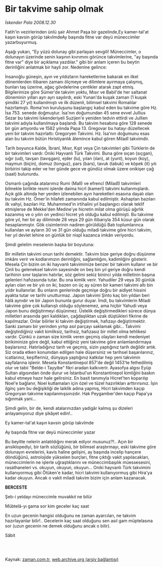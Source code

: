 # Bir takvime sahip olmak

*İskender Pala 2008.12.30*

<td class="columnist-detail">
<p>Fatih'in vezirlerinden ünlü şair Ahmet Paşa bir gazelinde,Ey kamer-tal'at kaşın kavsin görüp takvîmdeAy başında fitne var deyü müneccimler yazarbuyurmuş.</p>
<p>
<div id="haberMetinDiv">
<p> Aşağı yukarı, "Ey yüzü dolunay gibi parlayan sevgili! Müneccimler, o dolunayın üzerinde senin kaşının kıvrımını görünce takvimlerine, "ay başında fitne var" diye bir açıklama yazdılar." gibi bir anlam içeren bu beytin derinliğini anlatmak bir hayli zor. Nedenine gelince: 
<p>İnsanoğlu güneşin, ayın ve yıldızların hareketlerine bakarak en ilkel dönemlerden itibaren zamanı ölçmeye ve dilimlere ayırmaya çalışmış, bunları taş üzerine, ağaç gövdelerine çentikler atarak zapt etmiş. Bilgilerimize göre Sümer'de takvim yoktu, Mısır ve Babil'de her saltanat döneminin yılları ayrı ayrı sayılırdı, eski Yunan'da kuşak zaman (1 kuşak şimdiki 27 yıl) kullanılmıştı ve ilk düzenli, bilimsel takvimi Romalılar hazırlamıştı. Roma'nın kuruluşunu başlangıç kabul eden bu takvime göre Hz. İsa 753. senede doğmuştur. İsa'nın doğumundan 45 sene evvel Jullius Sezar bu takvimi İskenderiyeli Suzijen'e yeniden tedvin ettirdi ve Jullien takvimi adıyla kullanılmaya başlandı. Bu takvim hesabına göre 128 senede bir gün artıyordu ve 1582 yılında Papa 13. Gregovar bu hatayı düzeltecek yeni bir takvim hazırlattı: Gregoryen Takvimi. Hz. İsa'nın doğumunu esas alan bu takvim bütün Hıristiyanlık âlemince kabul gören Miladî takvimdir.
<p>Tarih boyunca Kalde, İbranî, Mısır, Kıpt veya Çin takvimleri gibi Türklerin de bir takvimleri vardı: Oniki Hayvanlı Türk Takvimi. Buna göre sıçan (sıçgan), sığır (ud), tavşan (tavışgan), ejder (lu), yılan (ılan), at (yunt), koyun (koy), maymun (biçin), domuz (tonguz), pars (bars), tavuk (tabuk) ve köpek (it) yılı birbirini takip eder ve her günde gece ve gündüz olmak üzere onikişer çağ (saat) bulunurdu. 
<p>Osmanlı çağında atalarımız Rumi (Malî) ve efrencî (Miladî) takvimleri bilmekle birlikte resmi işlerde daima hicrî (kamerî) takvimi kullanmışlardı. Açık gök altında her yerden izlenebilen ayın hareketleri esasına dayalı olan bu takvim Hz. Ömer'in hilafeti zamanında kabul edilmiştir. Ashaptan bazıları ilk vahyi, bazıları Hz. Muhammed'in irtihalini yıl başlangıcı olarak teklif etmişlerse de Mekke'den Medine'ye hicretin milat olma görüşü ağırlık kazanmış ve o yılın on yedinci hicret yılı olduğu kabul edilmişti. Bu takvime göre yıl, her bir ay diliminde 28 veya 29 gün itibarıyla 354 küsur gün olarak hesaplanmıştır. Gök cisimlerinin nadiren görüldüğü Batı toplumlarınca kullanılan ve ayların 30 ve 31 gün olduğu miladi takvime göre hicri takvim, her yıl devlet lehine on günlük bir nispî kazanca imkân veriyordu. 
<p>Şimdi gelelim meselenin başka bir boyutuna:
<p>Bir milletin takvimi onun tarihi demektir. Takvim bize geriye doğru düşünme imkânı verir ve kodlarımızın derinliğini, sağlamlığını, kadimliğini gösterir. Mesela Çin bizim on iki hayvanlı takvimimize benzer bir takvim kullanır ve bir Çinli bu geleneksel takvim sayesinde on beş bin yıl geriye doğru kendi tarihinin sınır taşlarını hatırlar, söz gelimi sekiz bininci yılda milletinin başına gelenleri hafızasında tutar. Bu ona kimlik verir. Yahudiler 29 veya 30 günlük ayları olan ve bir yılı on iki, bazen on üç ay süren bir kameri takvimi altı bin yıldır kullanırlar. Bu onların genlerinde geçmişe doğru bir aidiyet hissini ayakta tutar ve tarihi unutturmaz. Japon takvimi Şinto kaç bin yıldan beri hâlâ aynıdır ve bir Japon bununla gurur duyar. İmdi, bu takvimlerin Miladi takvime göre çok kullanışlı olduğu söylenemez, ama hiçbir Yahudi veya Japon bunu değiştirmeyi düşünmez. Üstelik değiştirmedikleri sürece dünya milletleri arasında geri kaldıkları, çağdaşlıktan uzak düştükleri fikrine de kapılmazlar. Onlar bilirler ki takvim değiştirmek, hafızayı değiştirmektir. Sanki zamanı bir yerinden yırtıp asıl parçayı saklamak gibi... Takvimi değiştirdiğiniz vakit kimliksiz, tarihsiz, hafızasız bir millet olma tehlikesi vardır. Çünkü o zaman size kimlik veren geçmiş olayları kendi medeniyet birikiminize göre değil, kabul ettiğiniz yeni takvime göre anlamlandırmaya başlarsınız. Hatırladığınız tarih ve geçmiş, sizin yaptığınız tarih değildir artık. Siz orada etken konumdan edilgen hale düşersiniz ve tarihsel başarılarınız, icatlarınız, keşifleriniz, dünyaya yaptığınız katkılar hep yeni takvimin sayfalarına işlenir. Mesela Konstantinepol 857'de değil 1453'te fethedilmiş olur ve tabii "Belde-i Tayyibe" fikri aradan kalkıverir. Ayasofya algısı Eyüp Sultan algısından önde durur ve İstanbul'un Konstantinepol kimliğini baskın kabul etmeye hazır hale gelirsiniz. En basit tanımıyla Hicret'ten koparılıp Noel'e bağlanır, Noel kutlamaları için özel ve tüzel hazırlıkları arttırırsınız. İşin ilginç yanı bu değişikliği de laiklik adına yapmış, Hicri takvimden kaçıp Gregoryan takvime kapılanmışsınızdır. Hak Peygamber'den kaçıp Papa'ya sığınmak yani...
<p>Şimdi gelin, bir de, kendi atalarınızdan yadigâr kalmış şu dizeleri anlayamıyoruz diye şikâyet edin!..
<p>Ey kamer-tal'at kaşın kavsin görüp takvîmde
<p>Ay başında fitne var deyü müneccimler yazar
<p>Bu beyitte nelerin anlatıldığını merak ediyor musunuz?!.. Açın bir ansiklopediyi, bir tarih sözlüğünü, bir bilimsel araştırmayı, eski takvime göre dolunayın evrelerini, kavis haline gelişini, ay başında incelip hançere döndüğünü, astrolojide yükselen burçları, fitne çıktığı vakit yapılacakları, müneccimlerin ne işlerle uğraştıklarını ve müneccimbaşılık müessesesini, rasathaneleri vs. okuyun, okuyun, okuyun... Oniki hayvanlı Türk takvimini kullanıyormuş gibi Ötüken'e kadar, hicri takvimi kullanıyormuş gibi Hira'ya kadar okuyun. Ancak o vakit miladi takvim bizim için anlam kazanacak.
<p><b>BERCESTE</b>
<p>Şeb-i yeldayı müneccimle muvakkıt ne bilür
<p>Mübtelâ-yı gama sor kim geceler kaç saat
<p>En uzun gecenin hangisi olduğunu ne zaman ayarcıları, ne takvim hazırlayanlar bilir!.. Gecelerin kaç saat olduğunu sen asıl gam müptelasına sor (uzun gecenin ne demek olduğunu ancak o bilir).
<p>Sâbit</p></p></p></p></p></p></p></p></p></p></p></p></p></p></p></div>
</p>


<p><br>
		 </br></p></td>

Kaynak: [zaman.com.tr](http://zaman.com.tr/yazar.do?yazino=789617), [web.archive.org (arşiv bağlantısı)](http://web.archive.org/web/20111220150827/http://www.zaman.com.tr:80/yazar.do?yazino=789617)
